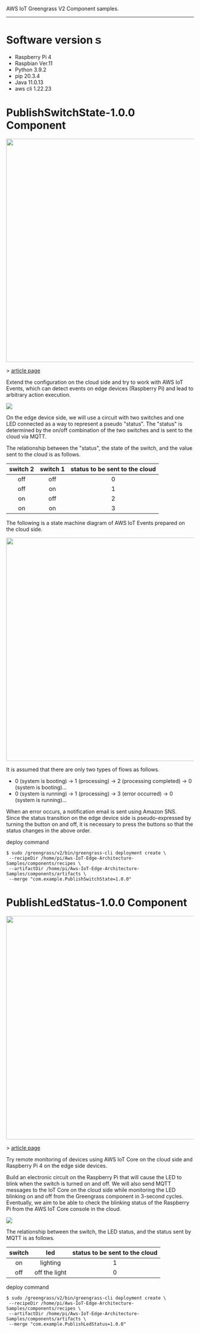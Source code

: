 AWS IoT Greengrass V2 Component samples.
___

# Software versionｓ  
- Raspberry Pi 4
- Raspbian Ver.11
- Python 3.9.2
- pip 20.3.4
- Java 11.0.13
- aws cli 1.22.23

# PublishSwitchState-1.0.0 Component  
<img src="https://github.com/dsonoda/Aws-IoT-Edge-Architecture-Samples/blob/images/components/com.example.PublishSwitchState-1.0.0/main.png" width="600px">  

\> [article page](https://qiita.com/dsonoda/items/b2e6557f9bfa29ecee14)  

Extend the configuration on the cloud side and try to work with AWS IoT Events, which can detect events on edge devices (Raspberry Pi) and lead to arbitrary action execution.  

![](https://github.com/dsonoda/Aws-IoT-Edge-Architecture-Samples/blob/images/components/com.example.PublishSwitchState-1.0.0/architecture.png)  

On the edge device side, we will use a circuit with two switches and one LED connected as a way to represent a pseudo "status". The "status" is determined by the on/off combination of the two switches and is sent to the cloud via MQTT.  

The relationship between the "status", the state of the switch, and the value sent to the cloud is as follows.  

| switch 2 | switch 1 | status to be sent to the cloud |
|:---:|:---:|:---:|
|off |off |0 |
|off |on |1 |
|on |off |2 |
|on |on |3 |

The following is a state machine diagram of AWS IoT Events prepared on the cloud side.  

<img src="https://github.com/dsonoda/Aws-IoT-Edge-Architecture-Samples/blob/images/components/com.example.PublishSwitchState-1.0.0/aws_iot_events_state_machine.png" width="600px">  

It is assumed that there are only two types of flows as follows.  

- 0 (system is booting) -> 1 (processing) -> 2 (processing completed) -> 0 (system is booting)...  
- 0 (system is running) -> 1 (processing) -> 3 (error occurred) -> 0 (system is running)...  

When an error occurs, a notification email is sent using Amazon SNS.  
Since the status transition on the edge device side is pseudo-expressed by turning the button on and off, it is necessary to press the buttons so that the status changes in the above order.  

deploy command  
```shell
$ sudo /greengrass/v2/bin/greengrass-cli deployment create \
 --recipeDir /home/pi/Aws-IoT-Edge-Architecture-Samples/components/recipes \
 --artifactDir /home/pi/Aws-IoT-Edge-Architecture-Samples/components/artifacts \
 --merge "com.example.PublishSwitchState=1.0.0"
```

# PublishLedStatus-1.0.0 Component  
<img src="https://github.com/dsonoda/Aws-IoT-Edge-Architecture-Samples/blob/images/components/com.example.PublishLedStatus-1.0.0/main.png" width="600px">  

\> [article page](https://qiita.com/dsonoda/items/1c29497e2c8088296e88)  

Try remote monitoring of devices using AWS IoT Core on the cloud side and Raspberry Pi 4 on the edge side devices.  

Build an electronic circuit on the Raspberry Pi that will cause the LED to blink when the switch is turned on and off. We will also send MQTT messages to the IoT Core on the cloud side while monitoring the LED blinking on and off from the Greengrass component in 3-second cycles.
Eventually, we aim to be able to check the blinking status of the Raspberry Pi from the AWS IoT Core console in the cloud.

![](https://github.com/dsonoda/Aws-IoT-Edge-Architecture-Samples/blob/images/components/com.example.PublishLedStatus-1.0.0/architecture.png)  

The relationship between the switch, the LED status, and the status sent by MQTT is as follows.

| switch | led | status to be sent to the cloud |
|:---:|:---:|:---:|
|on |lighting |1 |
|off |off the light |0 |

deploy command  
```shell
$ sudo /greengrass/v2/bin/greengrass-cli deployment create \
 --recipeDir /home/pi/Aws-IoT-Edge-Architecture-Samples/components/recipes \
 --artifactDir /home/pi/Aws-IoT-Edge-Architecture-Samples/components/artifacts \
 --merge "com.example.PublishLedStatus=1.0.0"
```
